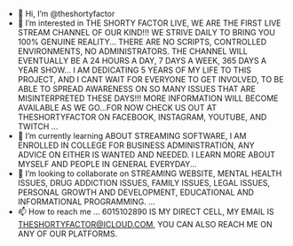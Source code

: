 - 👋 Hi, I’m @theshortyfactor
- 👀 I’m interested in THE SHORTY FACTOR LIVE, WE ARE THE FIRST LIVE STREAM CHANNEL OF OUR KIND!!! WE STRIVE DAILY TO BRING YOU 100% GENUINE REALITY... THERE ARE NO SCRIPTS, CONTROLLED ENVIRONMENTS, NO ADMINISTRATORS. THE CHANNEL WILL EVENTUALLY BE A 24 HOURS A DAY, 7 DAYS A WEEK, 365 DAYS A YEAR SHOW... I AM DEDICATING 5 YEARS OF MY LIFE TO THIS PROJECT, AND I CANT WAIT FOR EVERYONE TO GET INVOLVED, TO BE ABLE TO SPREAD AWARENESS ON SO MANY ISSUES THAT ARE MISINTERPRETED THESE DAYS!!! MORE INFORMATION WILL BECOME AVAILABLE AS WE GO...FOR NOW CHECK US OUT AT THESHORTYFACTOR ON FACEBOOK, INSTAGRAM, YOUTUBE, AND TWITCH
...
- 🌱 I’m currently learning ABOUT STREAMING SOFTWARE, I AM ENROLLED IN COLLEGE FOR BUSINESS ADMINISTRATION, ANY ADVICE ON EITHER IS WANTED AND NEEDED.  I LEARN MORE ABOUT MYSELF AND PEOPLE IN GENERAL EVERYDAY...
- 💞️ I’m looking to collaborate on STREAMING WEBSITE, MENTAL HEALTH ISSUES, DRUG ADDICTION ISSUES, FAMILY ISSUES, LEGAL ISSUES, PERSONAL GROWTH AND DEVELOPMENT, EDUCATIONAL AND INFORMATIONAL PROGRAMMING.  ...
- 📫 How to reach me ... 6015102890 IS MY DIRECT CELL, MY EMAIL IS THESHORTYFACTOR@ICLOUD.COM, YOU CAN ALSO REACH ME ON ANY OF OUR PLATFORMS. 

<!---
theshortyfactor/theshortyfactor is a ✨ special ✨ repository because its `README.md` (this file) appears on your GitHub profile.
You can click the Preview link to take a look at your changes.
--->

